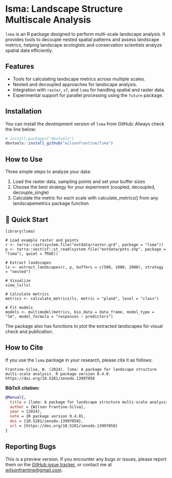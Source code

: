 # lsma: Landscape Structure Multiscale Analysis

`lsma` is an R package designed to perform multi-scale landscape analysis. It provides tools to decouple nested spatial patterns and assess landscape metrics, helping landscape ecologists and conservation scientists analyze spatial data efficiently.

## Features

- Tools for calculating landscape metrics across multiple scales.
- Nested and decoupled approaches for landscape analysis.
- Integration with `raster`, `sf`, and `lsma` for handling spatial and raster data.
- Experimental support for parallel processing using the `future` package.

## Installation

You can install the development version of `lsma` from GitHub:
Always check the line below:

```r
# install.packages("devtools")
devtools::install_github("wilsonfrantine/lsma")
```

## How to Use

Three simple steps to analyze your data:
1. Load the raster data, sampling points and set your buffer sizes
2. Choose the best strategy for your experiment (coupled, decoupled, decouple_single)
3. Calculate the metric for each scale with calculate_metrics() from any landscapemetrics package function

## 🚀 Quick Start

    library(lsma)
    
    # Load example raster and points
    r <- terra::rast(system.file("extdata/raster.grd", package = "lsma"))
    p <- terra::vect(sf::st_read(system.file("extdata/pnts.shp", package = "lsma"), quiet = TRUE))
    
    # Extract landscapes
    ls <- extract_landscapes(r, p, buffers = c(500, 1000, 2000), strategy = "nested")
    
    # Visualize
    view_ls(ls)
    
    # Calculate metrics
    metrics <- calculate_metrics(ls, metric = "pland", level = "class")
    
    # Fit models
    models <- multimodel(metrics, bio_data = data_frame, model_type = "lm", model_formula = "responses ~ predictors")

The package also has functions to plot the extracted landscapes for visual check and publication.

## How to Cite

If you use the `lsma` package in your research, please cite it as follows:

```
Frantine-Silva, W. (2024). lsma: A package for landscape structure multi-scale analysis. R package version 0.4.0. https://doi.org/10.5281/zenodo.13997058
```

**BibTeX citation:**
```bibtex
@Manual{,
  title = {lsma: A package for landscape structure multi-scale analysis},
  author = {Wilson Frantine-Silva},
  year = {2024},
  note = {R package version 0.4.0},
  doi = {10.5281/zenodo.13997058},
  url = {https://doi.org/10.5281/zenodo.13997058}
}
```

## Reporting Bugs

This is a preview version. If you encounter any bugs or issues, please report them on the [GitHub issue tracker](https://github.com/wilsonfrantine/lsma/issues), or contact me at wilsonfrantine@gmail.com.
